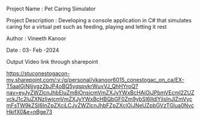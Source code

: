 Project Name : Pet Caring Simulator

Project Description : Developing a console application in C# that simulates caring for a virtual pet such as feeding, playing and letting it rest

Author : Vineeth Kanoor

Date : 03- Feb -2024

Output Video link through sharepoint

https://stuconestogacon-my.sharepoint.com/:v:/g/personal/vkanoor6015_conestogac_on_ca/EX-T5aaIGjNIjjygz2bJP4oBQ5yqspvkrWuvVJ_QhHYroQ?nav=eyJyZWZlcnJhbEluZm8iOnsicmVmZXJyYWxBcHAiOiJPbmVEcml2ZUZvckJ1c2luZXNzIiwicmVmZXJyYWxBcHBQbGF0Zm9ybSI6IldlYiIsInJlZmVycmFsTW9kZSI6InZpZXciLCJyZWZlcnJhbFZpZXciOiJNeUZpbGVzTGlua0NvcHkifX0&e=nBge73
